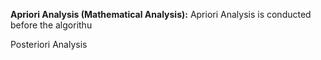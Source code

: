 **Apriori Analysis (Mathematical Analysis):** Apriori Analysis is conducted before the algorithu


Posteriori Analysis